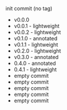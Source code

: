 init commit (no tag)

- v0.0.0
- v0.0.1 - lightweight
- v0.0.2 - lightweight
- v0.1.0 - annotated
- v0.1.1 - lightweight
- v0.2.0 - lightweight
- v0.3.0 - annotated
- 0.4.0 - annotated
- 0.4.1 - lightweight
- empty commit
- empty commit
- empty commit
- empty commit
- empty commit